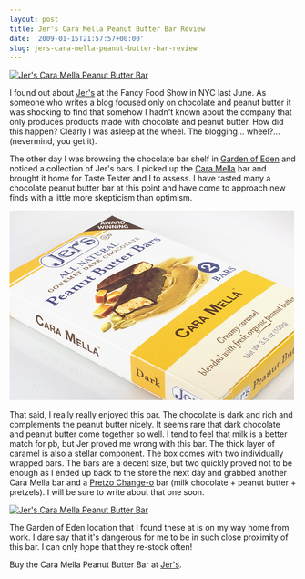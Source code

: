 ```yaml
---
layout: post
title: Jer's Cara Mella Peanut Butter Bar Review
date: '2009-01-15T21:57:57+00:00'
slug: jers-cara-mella-peanut-butter-bar-review
---
```

<a href="http://www.flickr.com/photos/kstar810/3193449046/"><img src="http://farm4.static.flickr.com/3092/3193449046_cec6c36459.jpg?v=0" alt="Jer's Cara Mella Peanut Butter Bar" /></a>

I found out about <a href="http://www.jers.com/">Jer's</a> at the Fancy Food Show in NYC last June. As someone who writes a blog focused only on chocolate and peanut butter it was shocking to find that somehow I hadn't known about the company that only produces products made with chocolate and peanut butter. How did this happen? Clearly I was asleep at the wheel. The blogging... wheel?... (nevermind, you get it).

The other day I was browsing the chocolate bar shelf in <a href="http://www.edengourmet.com/">Garden of Eden</a> and noticed a collection of Jer's bars. I picked up the <a href="http://www.jers.com/product/65/19">Cara Mella</a> bar and brought it home for Taste Tester and I to assess. I have tasted many a chocolate peanut butter bar at this point and have come to approach new finds with a little more skepticism than optimism. 

<a href="http://www.flickr.com/photos/kstar810/3192603667/in/photostream/"><img src='/images/uploads/2009/01/jer_caramella.jpg' alt='Jer’s Cara Mella Peanut Butter Bar Review' /></a>

That said, I really really enjoyed this bar. The chocolate is dark and rich and complements the peanut butter nicely. It seems rare that dark chocolate and peanut butter come together so well. I tend to feel that milk is a better match for pb, but Jer proved me wrong with this bar. The thick layer of caramel is also a stellar component. The box comes with two individually wrapped bars. The bars are a decent size, but two quickly proved not to be enough as I ended up back to the store the next day and grabbed another Cara Mella bar and a <a href="http://www.jers.com/product/63/19">Pretzo Change-o</a> bar (milk chocolate + peanut butter + pretzels). I will be sure to write about that one soon.

<a href="http://www.flickr.com/photos/kstar810/3193448934/in/photostream/"><img src="http://farm4.static.flickr.com/3531/3193448934_f72fbc9112.jpg?v=0" alt="Jer's Cara Mella Peanut Butter Bar" /></a>

The Garden of Eden location that I found these at is on my way home from work. I dare say that it's dangerous for me to be in such close proximity of this bar. I can only hope that they re-stock often!

Buy the Cara Mella Peanut Butter Bar at <a href="http://www.jers.com/product/65/19">Jer's</a>.
